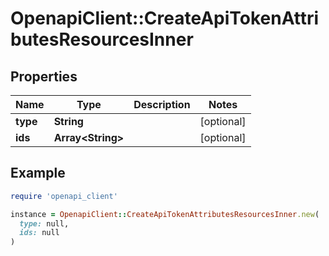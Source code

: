 # OpenapiClient::CreateApiTokenAttributesResourcesInner

## Properties

| Name | Type | Description | Notes |
| ---- | ---- | ----------- | ----- |
| **type** | **String** |  | [optional] |
| **ids** | **Array&lt;String&gt;** |  | [optional] |

## Example

```ruby
require 'openapi_client'

instance = OpenapiClient::CreateApiTokenAttributesResourcesInner.new(
  type: null,
  ids: null
)
```

